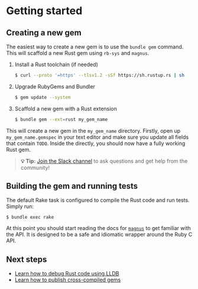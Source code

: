 # Getting started

## Creating a new gem

The easiest way to create a new gem is to use the `bundle gem` command. This will scaffold a new Rust gem using `rb-sys`
and `magnus`.

1. Install a Rust toolchain (if needed)

   ```bash
   $ curl --proto '=https' --tlsv1.2 -sSf https://sh.rustup.rs | sh
   ```

2. Upgrade RubyGems and Bundler

   ```bash
   $ gem update --system
   ```

3. Scaffold a new gem with a Rust extension

   ```bash
   $ bundle gem --ext=rust my_gem_name
   ```

This will create a new gem in the `my_gem_name` directory. Firstly, open up `my_gem_name.gemspec` in your text editor
and make sure you update all fields that contain `TODO`. Inside the directly, you should now have a fully working Rust
gem.

> **💡 Tip:** [Join the Slack channel][slack] to ask questions and get help from the community!

## Building the gem and running tests

The default Rake task is configured to compile the Rust code and run tests. Simply run:

```
$ bundle exec rake
```

At this point you should start reading the docs for [`magnus`][magnus] to get familiar with the API. It is designed to be
a safe and idiomatic wrapper around the Ruby C API.

## Next steps

- [Learn how to debug Rust code using LLDB](./tutorial/testing/debugging.md)
- [Learn how to publish cross-compiled gems](./tutorial/publishing/cross-compilation.md)

[rb-sys]: https://github.com/oxidize-rb/rb-sys
[magnus]: https://github.com/matsadler/magnus
[slack]: https://join.slack.com/t/oxidize-rb/shared_invite/zt-16zv5tqte-Vi7WfzxCesdo2TqF_RYBCw
